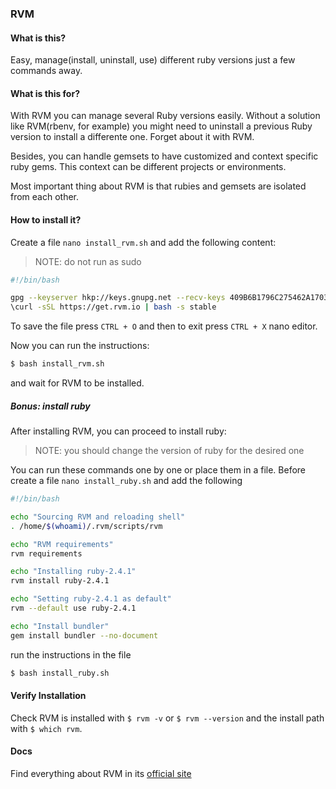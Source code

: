 ### RVM

#### What is this?

Easy, manage(install, uninstall, use) different ruby versions just a few commands away.

#### What is this for?

With RVM you can manage several Ruby versions easily. Without a solution like RVM(rbenv, for example) you might need to uninstall a previous Ruby version to install a differente one. Forget about it with RVM.

Besides, you can handle gemsets to have customized and context specific ruby gems. This context can be different projects or environments.

Most important thing about RVM is that rubies and gemsets are isolated from each other.

#### How to install it?

Create a file `nano install_rvm.sh` and add the following content:

> NOTE: do not run as sudo

```bash
#!/bin/bash

gpg --keyserver hkp://keys.gnupg.net --recv-keys 409B6B1796C275462A1703113804BB82D39DC0E3
\curl -sSL https://get.rvm.io | bash -s stable
```

To save the file press `CTRL + O` and then to exit press `CTRL + X` nano editor.

Now you can run the instructions:

```bash
$ bash install_rvm.sh
```

and wait for RVM to be installed.

##### Bonus: install ruby

After installing RVM, you can proceed to install ruby:

> NOTE: you should change the version of ruby for the desired one

You can run these commands one by one or place them in a file. Before create a file `nano install_ruby.sh` and add the following

```bash
#!/bin/bash

echo "Sourcing RVM and reloading shell"
. /home/$(whoami)/.rvm/scripts/rvm

echo "RVM requirements"
rvm requirements

echo "Installing ruby-2.4.1"
rvm install ruby-2.4.1

echo "Setting ruby-2.4.1 as default"
rvm --default use ruby-2.4.1

echo "Install bundler"
gem install bundler --no-document
```

run the instructions in the file

```bash
$ bash install_ruby.sh
```

#### Verify Installation

Check RVM is installed with `$ rvm -v` or `$ rvm --version` and the install path with `$ which rvm`.

#### Docs

Find everything about RVM in its [official site](http://rvm.io/)
